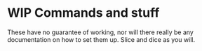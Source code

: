 # WIP Commands and stuff
These have no guarantee of working, nor will there really be any documentation on how to set them up. 
Slice and dice as you will.